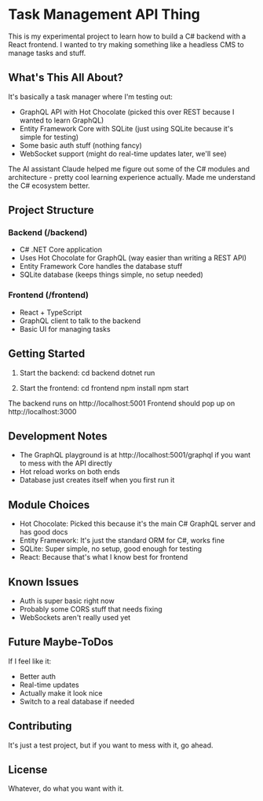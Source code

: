 # Task Management API Thing

This is my experimental project to learn how to build a C# backend with a React frontend. I wanted to try making something like a headless CMS to manage tasks and stuff.

## What's This All About?

It's basically a task manager where I'm testing out:
- GraphQL API with Hot Chocolate (picked this over REST because I wanted to learn GraphQL)
- Entity Framework Core with SQLite (just using SQLite because it's simple for testing)
- Some basic auth stuff (nothing fancy)
- WebSocket support (might do real-time updates later, we'll see)

The AI assistant Claude helped me figure out some of the C# modules and architecture - pretty cool learning experience actually. Made me understand the C# ecosystem better.

## Project Structure

### Backend (/backend)
- C# .NET Core application
- Uses Hot Chocolate for GraphQL (way easier than writing a REST API)
- Entity Framework Core handles the database stuff
- SQLite database (keeps things simple, no setup needed)

### Frontend (/frontend)
- React + TypeScript 
- GraphQL client to talk to the backend
- Basic UI for managing tasks

## Getting Started

1. Start the backend:
cd backend
dotnet run

2. Start the frontend:
cd frontend
npm install
npm start

The backend runs on http://localhost:5001
Frontend should pop up on http://localhost:3000

## Development Notes

- The GraphQL playground is at http://localhost:5001/graphql if you want to mess with the API directly
- Hot reload works on both ends
- Database just creates itself when you first run it

## Module Choices

- Hot Chocolate: Picked this because it's the main C# GraphQL server and has good docs
- Entity Framework: It's just the standard ORM for C#, works fine
- SQLite: Super simple, no setup, good enough for testing
- React: Because that's what I know best for frontend

## Known Issues

- Auth is super basic right now
- Probably some CORS stuff that needs fixing
- WebSockets aren't really used yet

## Future Maybe-ToDos

If I feel like it:
- Better auth
- Real-time updates
- Actually make it look nice
- Switch to a real database if needed

## Contributing

It's just a test project, but if you want to mess with it, go ahead.

## License

Whatever, do what you want with it. 